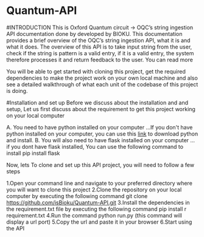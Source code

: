# Quantum-API

#INTRODUCTION
This is Oxford Quantum circuit -> OQC’s string ingestion API documentation done by developed by BIOKU. This documentation provides a brief overview of the OQC’s string ingestion API, what it is and what it does. The overview of this API is to take input string from the user, check if the string is pattern is a valid entry, if it is a valid entry, the system therefore processes it and return feedback to the user. You can read more 

You will be able to get started with cloning this project, get the required dependencies to make the project work on your own local machine and also see a detailed walkthrough of what each unit of the codebase of this project is doing.

#Installation and set up
Before we discuss about the installation and and setup, Let us first discuss about the requirement to get this project working on your local computer 

A. You need to have python installed on your computer ...If you don't have python installed on your computer, you can use this [link](https://www.python.org/downloads/) to download python and install. 
B. You will also need to have flask installed on your computer ... if you dont have flask installed, You can use the following command to install pip install flask 

Now, lets To clone and set up this API project, you will need to follow a few steps 

1.Open your command line and navigate to your preferred directory where you will want to clone this project 
2.Clone the repository on your local computer by executing the following command git clone https://github.com/isBioku/Quantum-API.git
3.Install the dependencies in the requirement.txt file by executing the following command pip install r requirement.txt
4.Run the command python run.py (this command will display a url port)
5.Copy the url and paste it in your browser 
6.Start using the API
